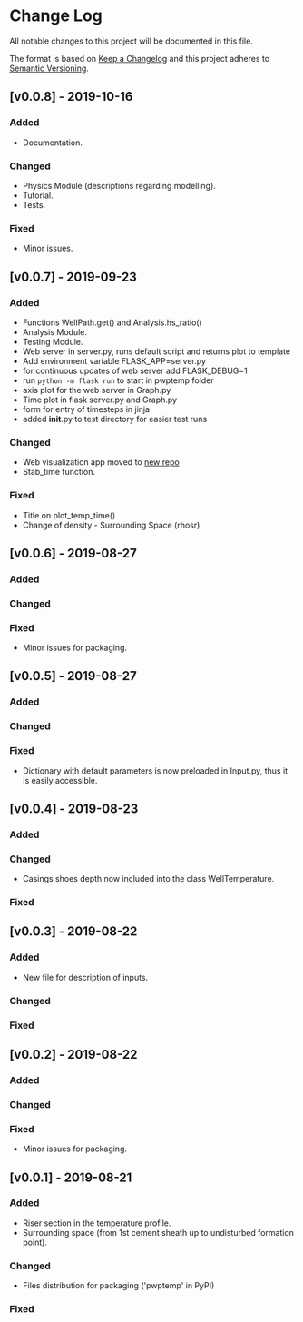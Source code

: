 # Change Log
All notable changes to this project will be documented in this file.
 
The format is based on [Keep a Changelog](http://keepachangelog.com/)
and this project adheres to [Semantic Versioning](http://semver.org/).


## [v0.0.8] - 2019-10-16
### Added
- Documentation.
### Changed
- Physics Module (descriptions regarding modelling).
- Tutorial.
- Tests.
### Fixed
- Minor issues.

## [v0.0.7] - 2019-09-23
### Added
- Functions WellPath.get() and Analysis.hs_ratio()
- Analysis Module.
- Testing Module.
- Web server in server.py, runs default script and returns plot to template
- Add environment variable FLASK_APP=server.py
- for continuous updates of web server add FLASK_DEBUG=1
- run `python -m flask run` to start in pwptemp folder
- axis plot for the web server in Graph.py
- Time plot in flask server.py and Graph.py
- form for entry of timesteps in jinja
- added __init__.py to test directory for easier test runs
### Changed
- Web visualization app moved to [new repo](https://github.com/pro-well-plan/WebVisual-for-pwptemp) 
- Stab_time function.
### Fixed
- Title on plot_temp_time()
- Change of density - Surrounding Space (rhosr)

## [v0.0.6] - 2019-08-27
### Added
### Changed
### Fixed
- Minor issues for packaging.

## [v0.0.5] - 2019-08-27
### Added
### Changed 
### Fixed
- Dictionary with default parameters is now preloaded in Input.py, thus it is easily accessible.

## [v0.0.4] - 2019-08-23
### Added
### Changed 
- Casings shoes depth now included into the class WellTemperature.
### Fixed

## [v0.0.3] - 2019-08-22
### Added
- New file for description of inputs.
### Changed 
### Fixed

## [v0.0.2] - 2019-08-22
### Added
### Changed
### Fixed
- Minor issues for packaging.

## [v0.0.1] - 2019-08-21
### Added
- Riser section in the temperature profile.
- Surrounding space (from 1st cement sheath up to undisturbed formation point).
### Changed
- Files distribution for packaging ('pwptemp' in PyPI)
### Fixed
